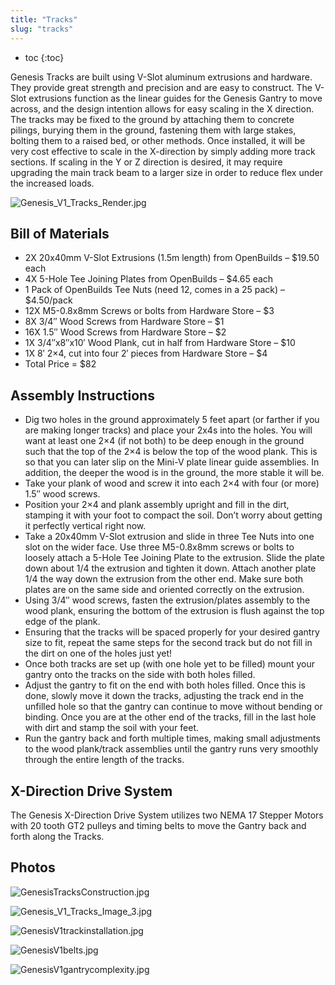 ```yaml
---
title: "Tracks"
slug: "tracks"
---
```


* toc
{:toc}

Genesis Tracks are built using V-Slot aluminum extrusions and hardware. They provide great strength and precision and are easy to construct. The V-Slot extrusions function as the linear guides for the Genesis Gantry to move across, and the design intention allows for easy scaling in the X direction. The tracks may be fixed to the ground by attaching them to concrete pilings, burying them in the ground, fastening them with large stakes, bolting them to a raised bed, or other methods. Once installed, it will be very cost effective to scale in the X-direction by simply adding more track sections. If scaling in the Y or Z direction is desired, it may require upgrading the main track beam to a larger size in order to reduce flex under the increased loads.

![Genesis_V1_Tracks_Render.jpg](_images/Genesis_V1_Tracks_Render.jpg)

## Bill of Materials
  * 2X 20x40mm V-Slot Extrusions (1.5m length) from OpenBuilds – $19.50 each
  * 4X 5-Hole Tee Joining Plates from OpenBuilds – $4.65 each
  * 1 Pack of OpenBuilds Tee Nuts (need 12, comes in a 25 pack) – $4.50/pack
  * 12X M5-0.8x8mm Screws or bolts from Hardware Store – $3
  * 8X 3/4″ Wood Screws from Hardware Store – $1
  * 16X 1.5″ Wood Screws from Hardware Store – $2
  * 1X 3/4″x8″x10′ Wood Plank, cut in half from Hardware Store – $10
  * 1X 8′ 2×4, cut into four 2′ pieces from Hardware Store – $4
  * Total Price = $82

## Assembly Instructions
  * Dig two holes in the ground approximately 5 feet apart (or farther if you are making longer tracks) and place your 2x4s into the holes. You will want at least one 2×4 (if not both) to be deep enough in the ground such that the top of the 2×4 is below the top of the wood plank. This is so that you can later slip on the Mini-V plate linear guide assemblies. In addition, the deeper the wood is in the ground, the more stable it will be.
  * Take your plank of wood and screw it into each 2×4 with four (or more) 1.5″ wood screws.
  * Position your 2×4 and plank assembly upright and fill in the dirt, stamping it with your foot to compact the soil. Don’t worry about getting it perfectly vertical right now.
  * Take a 20x40mm V-Slot extrusion and slide in three Tee Nuts into one slot on the wider face. Use three M5-0.8x8mm screws or bolts to loosely attach a 5-Hole Tee Joining Plate to the extrusion. Slide the plate down about 1/4 the extrusion and tighten it down. Attach another plate 1/4 the way down the extrusion from the other end. Make sure both plates are on the same side and oriented correctly on the extrusion.
  * Using 3/4″ wood screws, fasten the extrusion/plates assembly to the wood plank, ensuring the bottom of the extrusion is flush against the top edge of the plank.
  * Ensuring that the tracks will be spaced properly for your desired gantry size to fit, repeat the same steps for the second track but do not fill in the dirt on one of the holes just yet!
  * Once both tracks are set up (with one hole yet to be filled) mount your gantry onto the tracks on the side with both holes filled.
  * Adjust the gantry to fit on the end with both holes filled. Once this is done, slowly move it down the tracks, adjusting the track end in the unfilled hole so that the gantry can continue to move without bending or binding. Once you are at the other end of the tracks, fill in the last hole with dirt and stamp the soil with your feet.
  * Run the gantry back and forth multiple times, making small adjustments to the wood plank/track assemblies until the gantry runs very smoothly through the entire length of the tracks.

## X-Direction Drive System
The Genesis X-Direction Drive System utilizes two NEMA 17 Stepper Motors with 20 tooth GT2 pulleys and timing belts to move the Gantry back and forth along the Tracks.

## Photos

![GenesisTracksConstruction.jpg](_images/GenesisTracksConstruction.jpg)



![Genesis_V1_Tracks_Image_3.jpg](_images/Genesis_V1_Tracks_Image_3.jpg)



![GenesisV1trackinstallation.jpg](_images/GenesisV1trackinstallation.jpg)



![GenesisV1belts.jpg](_images/GenesisV1belts.jpg)



![GenesisV1gantrycomplexity.jpg](_images/GenesisV1gantrycomplexity.jpg)

